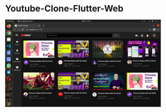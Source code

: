 # Youtube-Clone-Flutter-Web
![Youtube Clone with Flutter Web ](https://github.com/islambou9427/Youtube-Clone-Flutter-Web/blob/main/YoutubeClone.png)
